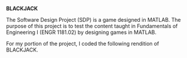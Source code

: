 **BLACKJACK**

The Software Design Project (SDP) is a game designed in MATLAB. The purpose of this project is to test the content taught in Fundamentals of Engineering I (ENGR 1181.02) by designing games in MATLAB. 

For my portion of the project, I coded the following rendition of BLACKJACK.
